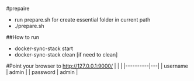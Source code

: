 #prepaire 
* run prepare.sh for create essential folder in current path
* ./prepare.sh

##How to run
* docker-sync-stack start
* docker-sync-stack clean  [if need to clean]

#Point your browser to http://127.0.0.1:9000/ 
|  |  |
|----------|---|
| username |  admin |
| password | admin  |



